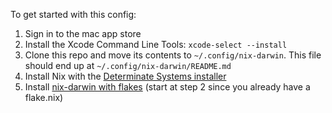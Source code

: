To get started with this config:

1. Sign in to the mac app store
1. Install the Xcode Command Line Tools: `xcode-select --install`
1. Clone this repo and move its contents to `~/.config/nix-darwin`. This file should end up at `~/.config/nix-darwin/README.md`
1. Install Nix with the [Determinate Systems installer](https://github.com/DeterminateSystems/nix-installer)
1. Install [nix-darwin with flakes](https://github.com/DeterminateSystems/nix-installer) (start at step 2 since you already have a flake.nix)
